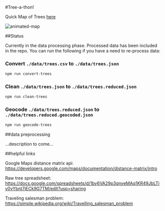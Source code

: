 #Tree-a-thon!

Quick Map of Trees [here](http://magentanova.github.io/tree-a-thon/)

![animated-map](https://cloud.githubusercontent.com/assets/2483873/10630624/8a5e5b60-779d-11e5-944d-59a6bff98c04.gif)

##Status

Currently in the data processing phase.  Processed data has been included in the repo.  You can run the following if you have a need to re-process data:

### Convert `./data/trees.csv` to `./data/trees.json`

```bash
npm run convert-trees
```

### Clean `./data/trees.json` to `./data/trees.reduced.json`

```bash
npm run clean-trees
```

### Geocode `./data/trees.reduced.json` to `./data/trees.reduced.geocoded.json`

```bash
npm run geocode-trees
```


##data preprocessing

...description to come...

##helpful links

Google Maps distance matrix api: https://developers.google.com/maps/documentation/distance-matrix/intro

Raw tree spreadsheet: https://docs.google.com/spreadsheets/d/1by6VA29p3qnyeMAq1KR49JbLTiv0vYbnt7jECk9G7TM/edit?usp=sharing

Traveling salesman problem: https://simple.wikipedia.org/wiki/Travelling_salesman_problem
